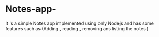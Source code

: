 # Notes-app-
It 's a simple Notes app implemented using only Nodejs and has some features such as (Adding , reading , removing ans listing the notes ) 
